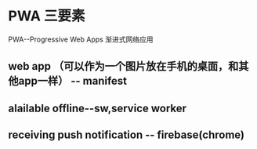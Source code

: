 # PWA 三要素

PWA--Progressive Web Apps 渐进式网络应用


## web app （可以作为一个图片放在手机的桌面，和其他app一样） -- manifest

## alailable offline--sw,service worker

## receiving push notification -- firebase(chrome)